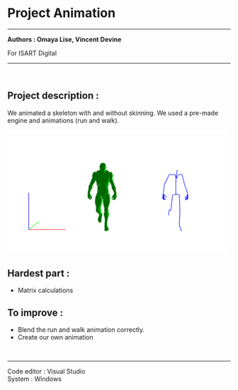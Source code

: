 # Project Animation
<hr />

**Authors : Omaya Lise, Vincent Devine**

For ISART Digital

<hr /><br />

## **Project description :**
We animated a skeleton with and without skinning. We used a pre-made engine and animations (run and walk).

![Screenshot](Screens/screenshot.png)

## **Hardest part :**
- Matrix calculations

## **To improve :**
- Blend the run and walk animation correctly.
- Create our own animation

<br /><hr />
Code editor : Visual Studio <br />
System : Windows
